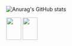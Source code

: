 
          
![Anurag's GitHub stats](https://github-readme-stats.vercel.app/api?username=Diogoxr&show_icons=true&theme=shadow_red)


          

<div>
<img height="60" width="40" src="https://cdn.jsdelivr.net/gh/devicons/devicon@latest/icons/html5/html5-original.svg" />
<img height="60" width="40" src="https://cdn.jsdelivr.net/gh/devicons/devicon@latest/icons/css3/css3-original.svg" />
</div>       
          
          

